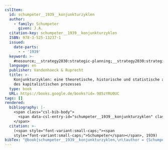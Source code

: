 ```yaml
---
cslItem:
  id: schumpeter__1939__konjunkturzyklen
  author:
    - family: Schumpeter
      given: J.A.
  citation-key: schumpeter__1939__konjunkturzyklen
  ISBN: 978-3-525-13237-1
  issued:
    date-parts:
      - - '1939'
  keyword: >-
    #nosource;__strategy2030:strategic-planning;__strategy2030:strategic-planning:innovation
  language: en
  publisher: Vandenhoeck & Ruprecht
  title: >-
    Konjunkturzyklen: eine theoretische, historische und statistische analyse
    des kapitalistischen prozesses
  type: book
  URL: https://books.google.de/books?id=₋985zYRU0UC
tags: []
rendered:
  bibliography: |-
    <span class="csl-bib-body">
      <span data-csl-entry-id="schumpeter__1939__konjunkturzyklen" class="csl-entry"><span class='author-bib'>Schumpeter</span>. <span class='date-bib'>(1939)</span>. <span class='title'><i><b><span style="font-style:normal;">Konjunkturzyklen: eine theoretische, historische und statistische analyse des kapitalistischen prozesses</span></b></i></span>. Vandenhoeck &#38; Ruprecht. <span class='URL'><a href='https://books.google.de/books?id='>LINK</a>₋985zYRU0UC</span></span>
    </span>
  citation: >-
    (<span style="font-variant:small-caps;"><span
    style="font-variant:small-caps;">Schumpeter</span></span>, 1939)
bibTex: "@book{schumpeter__1939__konjunkturzyklen,\n\tauthor = {Schumpeter, J.A.},\n\tisbn = {978-3-525-13237-1},\n\tyear = {1939},\n\tpublisher = {Vandenhoeck & Ruprecht},\n\ttitle = {Konjunkturzyklen: eine theoretische, historische und statistische analyse des kapitalistischen prozesses},\n\turl = {https://books.google.de/books?id=₋985zYRU0UC},\n}\n\n"
---
```

